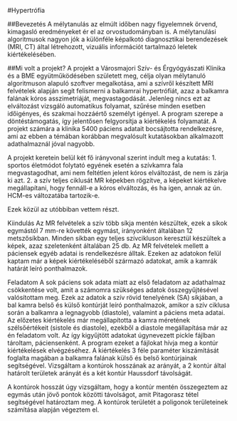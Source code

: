 #Hypertrófia

##Bevezetés
A mélytanulás az elmúlt időben nagy figyelemnek örvend, kimagasló eredményeket ér el az orvostudományban is. A mélytanulási algoritmusok nagyon jók a különféle képalkotó diagnosztikai berendezések (MRI, CT) által létrehozott, vizuális információt tartalmazó leletek kiértékelésében.
  
##Mi volt a projekt? 
A projekt a Városmajori Szív- és Érgyógyászati Klinika és a BME együtműködésében született meg, célja olyan mélytanuló algoritmuson alapuló szoftver megalkotása, ami a szívről készített MRI felvételek alapján segít felismerni a balkamrai hypertrófiát, azaz a balkamra falának kóros asszimetriáját, megvastagodását.  Jelenleg nincs ezt az elváltozást vizsgáló automatikus folyamat, szűrése minden esetben időigényes, és szakmai hozzáértő személyt igényel. A program szerepe a döntéstámogatás, így jelentősen felgyorsítja a kiértékelés folyamatát. A projekt számára a klinika 5400 páciens adatait bocsájtotta rendelkezésre, ami az ebben a témában korábban megvalósult kutatásokban alkalmazott adathalmaznál jóval nagyobb.

A projekt keretein belül két fő irányvonal szerint indult meg a kutatás:
    1.	sportos életmódot folytató egyének esetén a szívkamra fala megvastagodhat, ami nem feltétlen jelent kóros elváltozást, de nem is zárja ki azt.
    2.	a szív teljes ciklusát MR képekben rögzítve, a képeket kiértékelve megállapítani, hogy fennáll-e a kóros elváltozás, és ha igen, annak az ún. HCM-es változatába tartozik-e. 

Ezek közül az utóbbiban vettem részt.

Kiindulás
Az MR felvételek a szív több síkja mentén készültek, ezek a síkok egymástól 7 mm-re követték egymást, irányonként általában 12 metszősíkban. Minden síkban egy teljes szívcikluson keresztül készültek a képek, azaz szeletenként általában 25 db. Az MR felvételek mellett a páciensek egyéb adatai is rendelkezésre álltak. Ezeken az adatokon felül kaptam már a képek kiértékeléséből származó adatokat, amik a kamrák határát leíró ponthalmazok. 

Feladatom
A sok páciens sok adata miatt az első feladatom az adathalmaz csökkentése volt, amit a számomra szükséges adatok összegyűjtésével valósítottam meg. Ezek az adatok a szív rövid tenelyének (SA) síkjában, a bal kamra belső és külső kontúrját leíró ponthalmazok, amikor a szív ciklusa során a balkamra a legnagyobb (diastole), valamint a páciens meta adatai.
Az előzetes kiértékelés már megállapította a kamra méretének szélsőértékeit (sistole és diastole), ezekből a diastole megállapítása már az én feladatom volt.
Az így kigyűjtött adatokat úgynevezett pickle fájlban tároltam, páciensenként. A program ezeket a fájlokat hívja meg a kontúr kiértékelések elvégzéséhez. A kiértékelés 3 féle paraméter kiszámítását foglalta magában a balkamra falának külső és belső kontúrjainak segítségével. Vizsgáltam a kontúrok hosszának az arányát, a 2 kontúr által határolt területek arányát és a két kontúr Haussdorf távolságát.

A kontúrok hosszát úgy vizsgáltam, hogy a kontúr mentén összegeztem az egymás után jövő pontok közötti távolságot, amit Pitagorasz tétel segítségével határoztam meg.
A kontúrok területét a poligonok területeinek számítása alapján végeztem el.
